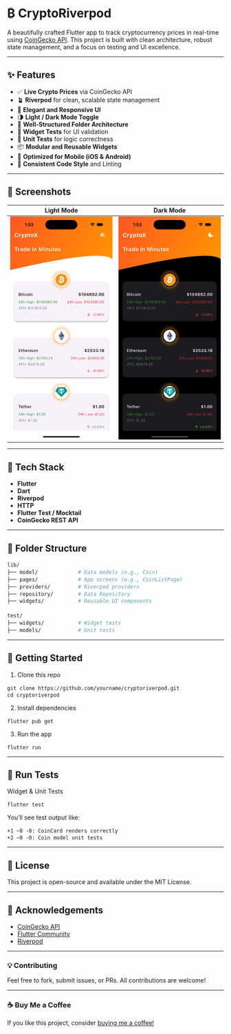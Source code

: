 # ₿ CryptoRiverpod

A beautifully crafted Flutter app to track cryptocurrency prices in real-time using [CoinGecko API](https://www.coingecko.com/en/api). This project is built with clean architecture, robust state management, and a focus on testing and UI excellence.

---

## ✨ Features

- ✅ **Live Crypto Prices** via CoinGecko API  
- 🪴 **Riverpod** for clean, scalable state management  
- 🎨 **Elegant and Responsive UI**  
- 🌗 **Light / Dark Mode Toggle**  
- 🧱 **Well-Structured Folder Architecture**  
- 🧪 **Widget Tests** for UI validation  
- 🧾 **Unit Tests** for logic correctness  
- 📦 **Modular and Reusable Widgets**  
- 📱 **Optimized for Mobile (iOS & Android)**  
- 🧼 **Consistent Code Style** and Linting

---

## 📸 Screenshots

| Light Mode | Dark Mode |
|------------|-----------|
| ![Light](assets/screenshots/w1.png) | ![Dark](assets/screenshots/d1.png) |

---

## 🔧 Tech Stack

- **Flutter**
- **Dart**
- **Riverpod**
- **HTTP**
- **Flutter Test / Mocktail**
- **CoinGecko REST API**

---

## 🧱 Folder Structure

```bash
lib/
├── model/             # Data models (e.g., Coin)
├── pages/             # App screens (e.g., CoinListPage)
├── providers/         # Riverpod providers
├── repository/        # Data Repository
├── widgets/           # Reusable UI components

test/
├── widgets/           # Widget tests
├── models/            # Unit tests
```

--- 

## 🚀 Getting Started

1. Clone this repo

```
git clone https://github.com/yourname/cryptoriverpod.git
cd cryptoriverpod
```

2. Install dependencies

```
flutter pub get
```

3. Run the app

```
flutter run
```

---

## 🧪 Run Tests
Widget & Unit Tests

```
flutter test
```

You’ll see test output like:

```
+1 ~0 -0: CoinCard renders correctly
+2 ~0 -0: Coin model unit tests
```

---

## 📃 License
This project is open-source and available under the MIT License.

---

## 🙌 Acknowledgements
- [CoinGecko API](https://www.coingecko.com/en/api)
- [Flutter Community](https://flutter.dev/)
- [Riverpod](https://riverpod.dev/)
---

### 💡 Contributing
Feel free to fork, submit issues, or PRs. All contributions are welcome!

---

### ☕ Buy Me a Coffee
If you like this project, consider [buying me a coffee!](https://buymeacoffee.com/han.is.creator)




